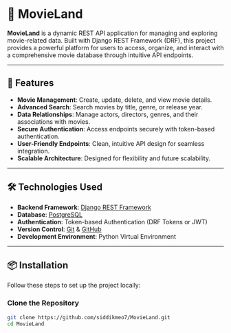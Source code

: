 # 🎥 MovieLand

**MovieLand** is a dynamic REST API application for managing and exploring movie-related data. Built with Django REST Framework (DRF), this project provides a powerful platform for users to access, organize, and interact with a comprehensive movie database through intuitive API endpoints.

---

## 🚀 Features

- **Movie Management**: Create, update, delete, and view movie details.
- **Advanced Search**: Search movies by title, genre, or release year.
- **Data Relationships**: Manage actors, directors, genres, and their associations with movies.
- **Secure Authentication**: Access endpoints securely with token-based authentication.
- **User-Friendly Endpoints**: Clean, intuitive API design for seamless integration.
- **Scalable Architecture**: Designed for flexibility and future scalability.

---

## 🛠️ Technologies Used

- **Backend Framework**: [Django REST Framework](https://www.django-rest-framework.org/)
- **Database**: [PostgreSQL](https://www.postgresql.org/)
- **Authentication**: Token-based Authentication (DRF Tokens or JWT)
- **Version Control**: [Git](https://git-scm.com/) & [GitHub](https://github.com/)
- **Development Environment**: Python Virtual Environment

---

## 📦 Installation

Follow these steps to set up the project locally:

### Clone the Repository
```bash
git clone https://github.com/siddikmeo7/MovieLand.git
cd MovieLand
